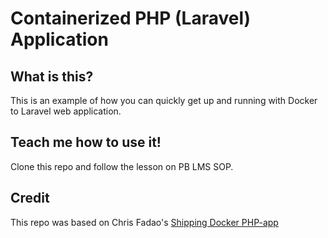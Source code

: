 # Containerized PHP (Laravel) Application

## What is this?

This is an example of how you can quickly get up and running with Docker to Laravel web application. 

## Teach me how to use it!

Clone this repo and follow the lesson on PB LMS SOP.

## Credit
This repo was based on Chris Fadao's [Shipping Docker PHP-app](https://github.com/shipping-docker/php-app)
